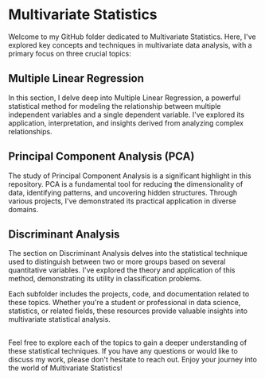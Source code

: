 # Multivariate Statistics

Welcome to my GitHub folder dedicated to Multivariate Statistics. Here, I've explored key concepts and techniques in multivariate data analysis, with a primary focus on three crucial topics:

## Multiple Linear Regression

In this section, I delve deep into Multiple Linear Regression, a powerful statistical method for modeling the relationship between multiple independent variables and a single dependent variable. I've explored its application, interpretation, and insights derived from analyzing complex relationships.

## Principal Component Analysis (PCA)

The study of Principal Component Analysis is a significant highlight in this repository. PCA is a fundamental tool for reducing the dimensionality of data, identifying patterns, and uncovering hidden structures. Through various projects, I've demonstrated its practical application in diverse domains.

## Discriminant Analysis

The section on Discriminant Analysis delves into the statistical technique used to distinguish between two or more groups based on several quantitative variables. I've explored the theory and application of this method, demonstrating its utility in classification problems.

Each subfolder includes the projects, code, and documentation related to these topics. Whether you're a student or professional in data science, statistics, or related fields, these resources provide valuable insights into multivariate statistical analysis.

##
Feel free to explore each of the topics to gain a deeper understanding of these statistical techniques. If you have any questions or would like to discuss my work, please don't hesitate to reach out. Enjoy your journey into the world of Multivariate Statistics!

